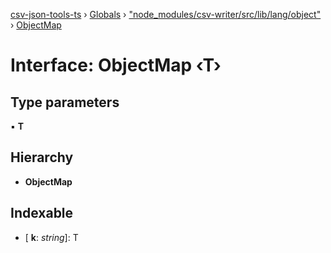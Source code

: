 [csv-json-tools-ts](../README.md) › [Globals](../globals.md) › ["node_modules/csv-writer/src/lib/lang/object"](../modules/_node_modules_csv_writer_src_lib_lang_object_.md) › [ObjectMap](_node_modules_csv_writer_src_lib_lang_object_.objectmap.md)

# Interface: ObjectMap ‹**T**›

## Type parameters

▪ **T**

## Hierarchy

* **ObjectMap**

## Indexable

* \[ **k**: *string*\]: T
